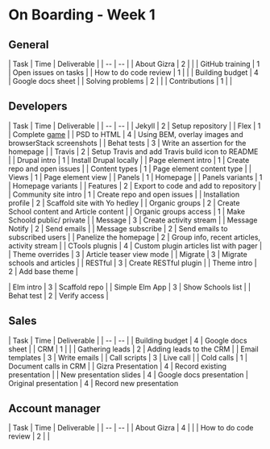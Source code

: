 # On Boarding - Week 1


## General

| Task | Time | Deliverable |
| -- | -- |
| About Gizra | 2 | |
| GitHub training | 1 | Open issues on tasks |
| How to do code review | 1 | |
| Building budget | 4 | Google docs sheet |
| Solving problems | 2 |  |
| Contributions | 1 |  |

## Developers

| Task | Time | Deliverable |
| -- | -- |
| Jekyll | 2 | Setup repository |
| Flex | 1 | Complete [game](http://flexboxfroggy.com/) |
| PSD to HTML | 4 | Using BEM, overlay images and browserStack screenshots |
| Behat tests | 3 | Write an assertion for the homepage |
| Travis | 2 | Setup Travis and add Travis build icon to README |
| Drupal intro | 1 | Install Drupal locally |
| Page element intro | 1 | Create repo and open issues |
| Content types | 1 | Page element content type |
| Views | 1 | Page element view |
| Panels | 1 | Homepage |
| Panels variants | 1 | Homepage variants |
| Features | 2 | Export to code and add to repository |
| Community site intro | 1 | Create repo and open issues |
| Installation profile | 2 | Scaffold site with Yo hedley |
| Organic groups | 2 | Create School content and Article content |
| Organic groups access | 1 | Make Schoold public/ private |
| Message | 3 | Create activity stream |
| Message Notify | 2 | Send emails |
| Message subscribe | 2 | Send emails to subscribed users |
| Panelize the homepage | 2 | Group info, recent articles, activity stream |
| CTools plugnis | 4 | Custom plugin articles list with pager |
| Theme overrides | 3 | Article teaser view mode |
| Migrate | 3 | Migrate schools and articles |
| RESTful | 3 | Create RESTful plugin |
| Theme intro | 2 | Add base theme |

| Elm intro | 3 | Scaffold repo |
| Simple Elm App | 3 | Show Schools list |
| Behat test | 2 | Verify access |




## Sales

| Task | Time | Deliverable |
| -- | -- |
| Building budget | 4 | Google docs sheet |
| CRM | 1 |  |
| Gathering leads | 2 | Adding leads to the CRM |
| Email templates | 3 | Write emails |
| Call scripts | 3 | Live call |
| Cold calls | 1 | Document calls in CRM |
| Gizra Presentation | 4 | Record existing presentation |
| New presentation slides | 4 |  Google docs presentation
| Original presentation | 4 |  Record new presentation


## Account manager

| Task | Time | Deliverable |
| -- | -- |
| About Gizra | 4 | |
| How to do code review | 2 | |
